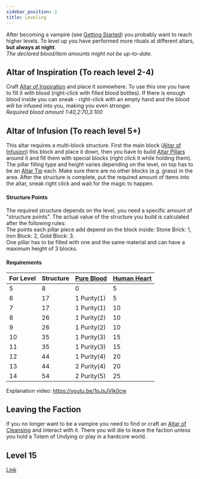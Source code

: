 ```yaml
---
sidebar_position: 2
title: Leveling
---
```


After becoming a vampire (see [Getting Started](../getting-started#first-steps---vampire)) you probably want to reach higher levels.
To level up you have performed more rituals at different altars, **but always at night**.  
_The declared blood/item amounts might not be up-to-date._

## Altar of Inspiration (To reach level 2-4)
Craft [Altar of Inspiration](../../content/blocks#altar-of-inspiration)  and place it somewhere.
To use this one you have to fill it with blood (right-click with filled blood bottles). If there is enough blood inside you can sneak - right-click with an empty hand and the blood will be infused into you, making you even stronger.  
_Required blood amount 1:40,2:70,3:100_  

## Altar of Infusion (To reach level 5+)
This altar requires a multi-block structure. First the main block ([Altar of Infusion](../../content/blocks#altar-of-infusion)) this block and place it down, then you have to build [Altar Pillars](../../content/blocks#altar-pillar) around it and fill them with special blocks (right click it while holding them). The pillar filling type and height varies depending on the level, on top has to be an [Altar Tip](../../content/blocks#altar-tip) each. Make sure there are no other blocks (e.g. grass) in the area. After the structure is complete, put the required amount of items into the altar, sneak right click and wait for the magic to happen.  

#### Structure Points
The required structure depends on the level, you need a specific amount of "structure points".
The actual value of the structure you build is calculated after the following rules:  
The points each pillar piece add depend on the block inside: Stone Brick: 1, Iron Block: 2, Gold Block: 3.  
One pillar has to be filled with one and the same material and can have a maximum height of 3 blocks.  

#### Requirements
| For Level | Structure | [Pure Blood](../../content/items#pure-blood) | [Human Heart](../../content/items#human-heart) |
|-------|-----------|----------------------------------------------|------------------------------------------------|
| 5     | 8         | 0                                            | 5                                              |
| 6     | 17        | 1 Purity(1)                                  | 5                                              |
| 7     | 17        | 1 Purity(1)                                  | 10                                             |
| 8     | 26        | 1 Purity(2)                                  | 10                                             |
| 9     | 26        | 1 Purity(2)                                  | 10                                             |
| 10    | 35        | 1 Purity(3)                                  | 15                                             |
| 11    | 35        | 1 Purity(3)                                  | 15                                             |
| 12    | 44        | 1 Purity(4)                                  | 20                                             |
| 13    | 44        | 2 Purity(4)                                  | 20                                             |
| 14    | 54        | 2 Purity(5)                                  | 25                                             |

Explanation video: https://youtu.be/1pJsJVlk0cw

## Leaving the Faction
If you no longer want to be a vampire you need to find or craft an [Altar of Cleansing](../../content/blocks.mdx#altar-of-cleansing) and interact with it.
There you will die to leave the faction unless you hold a Totem of Undying or play in a hardcore world.

## Level 15
[Link](../../other/old/level-15.md)
